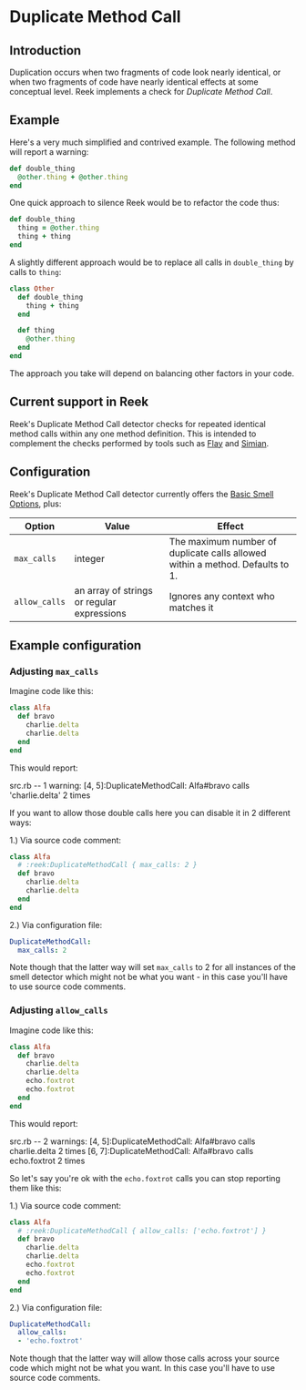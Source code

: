 # Duplicate Method Call

## Introduction

Duplication occurs when two fragments of code look nearly identical, or when two fragments of code have nearly identical effects at some conceptual level.
Reek implements a check for _Duplicate Method Call_.

## Example

Here's a very much simplified and contrived example. The following method will report a warning:

```Ruby
def double_thing
  @other.thing + @other.thing
end
```

One quick approach to silence Reek would be to refactor the code thus:

```Ruby
def double_thing
  thing = @other.thing
  thing + thing
end
```

A slightly different approach would be to replace all calls in `double_thing` by calls to `thing`:

```Ruby
class Other
  def double_thing
    thing + thing
  end

  def thing
    @other.thing
  end
end
```

The approach you take will depend on balancing other factors in your code.

## Current support in Reek

Reek's Duplicate Method Call detector checks for repeated identical method calls within any one method definition. This is intended to complement the checks performed by tools such as [Flay](http://ruby.sadi.st/Flay.html) and [Simian](http://www.redhillconsulting.com.au/products/simian/).

## Configuration

Reek's Duplicate Method Call detector currently offers the [Basic Smell Options](Basic-Smell-Options.md), plus:

Option | Value | Effect
-------|-------|-------
`max_calls` |  integer | The maximum number of duplicate calls allowed within a method. Defaults to 1.
`allow_calls` | an array of strings or regular expressions | Ignores any context who matches it |

## Example configuration

### Adjusting `max_calls`

Imagine code like this:

```Ruby
class Alfa
  def bravo
    charlie.delta
    charlie.delta
  end
end
```

This would report:

>>
src.rb -- 1 warning:
  [4, 5]:DuplicateMethodCall: Alfa#bravo calls 'charlie.delta' 2 times

If you want to allow those double calls here you can disable it in 2 different ways:

1.) Via source code comment:

```Ruby
class Alfa
  # :reek:DuplicateMethodCall { max_calls: 2 }
  def bravo
    charlie.delta
    charlie.delta
  end
end
```

2.) Via configuration file:

```Yaml
DuplicateMethodCall:
  max_calls: 2
```

Note though that the latter way will set `max_calls` to 2 for all instances
of the smell detector which might not be what you want - in this case
you'll have to use source code comments.

### Adjusting `allow_calls`

Imagine code like this:

```Ruby
class Alfa
  def bravo
    charlie.delta
    charlie.delta
    echo.foxtrot
    echo.foxtrot
  end
end
```

This would report:

>>
src.rb -- 2 warnings:
  [4, 5]:DuplicateMethodCall: Alfa#bravo calls charlie.delta 2 times
  [6, 7]:DuplicateMethodCall: Alfa#bravo calls echo.foxtrot 2 times

So let's say you're ok with the `echo.foxtrot` calls you can stop reporting them like this:

1.) Via source code comment:

```Ruby
class Alfa
  # :reek:DuplicateMethodCall { allow_calls: ['echo.foxtrot'] }
  def bravo
    charlie.delta
    charlie.delta
    echo.foxtrot
    echo.foxtrot
  end
end
```

2.) Via configuration file:

```Yaml
DuplicateMethodCall:
  allow_calls:
  - 'echo.foxtrot'
```

Note though that the latter way will allow those calls across your source code which might not be what you want.
In this case you'll have to use source code comments.
